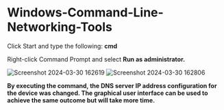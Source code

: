 # Windows-Command-Line-Networking-Tools

<p>
  Click Start and type the following: <b>cmd</b>
</p>


 <p>Right-click Command Prompt and select <b>Run as administrator.</b></p>

![Screenshot 2024-03-30 162619](https://github.com/kelvinintech/Windows-Command-Line-Networking-Tools/assets/110644520/158a07df-97a3-441a-a26e-321a33f23bb6)
![Screenshot 2024-03-30 162806](https://github.com/kelvinintech/Windows-Command-Line-Networking-Tools/assets/110644520/0e2e8cc0-bd41-4fe5-9667-d168e9ad4b40)

<p>
<b>By executing the command, the DNS server IP address configuration for the device was changed. The graphical user interface can be used to achieve the same outcome but will take more time.</b>
</p>
